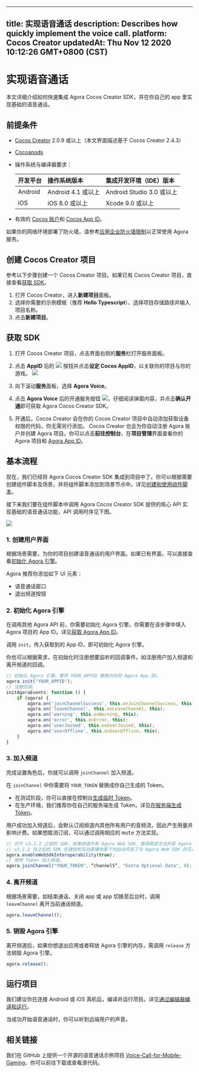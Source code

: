 
---
title: 实现语音通话
description: Describes how quickly implement the voice call.
platform: Cocos Creator
updatedAt: Thu Nov 12 2020 10:12:26 GMT+0800 (CST)
---
# 实现语音通话
本文详细介绍如何快速集成 Agora Cocos Creator SDK，并在你自己的 app 里实现基础的语音通话。

## 前提条件

- [Cocos Creator](https://docs.cocos.com/creator/manual/zh/getting-started/install.html) 2.0.9 或以上（本文界面描述基于 Cocos Creator 2.4.3）
- [Cocoapods](https://guides.cocoapods.org/using/getting-started.html#getting-started)
- 操作系统与编译器要求：

  | 开发平台 | 操作系统版本       | 集成开发环境（IDE）版本                |
  | :------- | :----------------- | :------------------------ |
  | Android  | Android 4.1 或以上 | Android Studio 3.0 或以上 |
  | iOS      | iOS 8.0 或以上     | Xcode 9.0 或以上          |

- 有效的 [Cocos 账户](https://account.cocos.com/)和 [Cocos App ID](https://docs.cocos.com/creator/manual/zh/cocos-service/user-guide.html)。
 <div class="alert note">如果你的网络环境部署了防火墙，请参考<a href="https://docs.agora.io/cn/Agora%20Platform/firewall?platform=All%20Platforms">应用企业防火墙限制</a >以正常使用 Agora 服务。</div>

## 创建 Cocos Creator 项目

参考以下步骤创建一个 Cocos Creator 项目。如果已有 Cocos Creator 项目，直接查看[获取 SDK](#integrate)。

1. 打开 Cocos Creator，进入**新建项目**面板。
2. 选择你需要的示例模板（推荐 **Hello Typescript**）、选择项目存储路径并输入项目名称。
3. 点击**新建项目**。

## <a name="integrate"></a>获取 SDK

1. 打开 Cocos Creator 项目，点击界面右侧的**服务**栏打开服务面板。

2. 点击 **AppID** 后的 ![](https://web-cdn.agora.io/docs-files/1603983326448) 按钮并点击**设定 Cocos AppID**，以关联你的项目与你的游戏。
  ![](https://web-cdn.agora.io/docs-files/1603984502139)

3. 向下滚动**服务**面板，选择 **Agora Voice**。

4. 点击 **Agora Voice** 后的开通服务按钮 ![](https://web-cdn.agora.io/docs-files/1603983397604)，仔细阅读弹窗内容，并点击**确认开通**即可获取 Agora Cocos Creator SDK。

5. 开通后，Cocos Creator 会在你的 Cocos Creator 项目中自动添加获取设备权限的代码，你无需另行添加。
   Cocos Creator 也会为你自动注册 Agora 账户并创建 Agora 项目。你可以点击**前往控制台**，在**项目管理**界面查看你的 Agora 项目和 [Agora App ID](https://docs.agora.io/cn/Agora%20Platform/token?platform=All%20Platforms#getappid)。

## 基本流程

现在，我们已经将 Agora Cocos Creator SDK 集成到项目中了。你可以根据需要创建组件脚本及场景，并将组件脚本添加到场景节点中。详见[创建和使用组件脚本](https://docs.cocos.com/creator/manual/zh/scripting/use-component.html)。

接下来我们要在组件脚本中调用 Agora Cocos Creator SDK 提供的核心 API 实现基础的语音通话功能，API 调用时序见下图。

![](https://web-cdn.agora.io/docs-files/1603985058010)

### 1. 创建用户界面

根据场景需要，为你的项目创建语音通话的用户界面。如果已有界面，可以直接查看[初始化 Agora 引擎](#initialize)。

Agora 推荐你添加如下 UI 元素：

- 语音通话窗口
- 退出频道按钮

### <a name="initialize"></a>2. 初始化 Agora 引擎

在调用其他 Agora API 前，你需要初始化 Agora 引擎。你需要在该步骤中填入 Agora 项目的 App ID。详见[获取 Agora App ID](https://docs.agora.io/cn/Agora%20Platform/token?platform=All%20Platforms#getappid)。

调用 `init`，传入获取到的 App ID，即可初始化 Agora 引擎。

你也可以根据需求，在初始化时注册想要监听的回调事件。如注册用户加入频道和离开频道的回调。

```typescript
// 初始化 Agora 引擎。需将 YOUR_APPID 替换为你的 Agora App ID。
agora.init("YOUR_APPID");
// 注册回调。
initAgoraEvents: function () {
    if (agora) {
        agora.on('joinChannelSuccess', this.onJoinChannelSuccess, this);
        agora.on('leaveChannel', this.onLeaveChannel, this);
        agora.on('warning', this.onWarning, this);
        agora.on('error', this.onError, this);
        agora.on('userJoined', this.onUserJoined, this);
        agora.on('userOffline', this.onUserOffline, this);
    }
}
```

### 3. 加入频道

完成设置角色后，你就可以调用 `joinChannel` 加入频道。

在 `joinChannel` 中你需要将 `YOUR_TOKEN` 替换成你自己生成的 Token。

- 在测试阶段，你可以直接在控制台[生成临时 Token](https://docs.agora.io/en/Agora%20Platform/token#get-a-temporary-token)。
- 在生产环境，我们推荐你在自己的服务端生成 Token，详见[在服务端生成 Token](../../cn/Voice/token_server.md)。

<div class="alert note">用户成功加入频道后，会默认订阅频道内其他所有用户的音频流，因此产生用量并影响计费。如果想取消订阅，可以通过调用相应的 <tt>mute</tt> 方法实现。</div>

```typescript
// 对于 v3.1.2 之前的 SDK，如果频道中有 Agora Web SDK，需调用该方法开启 Agora Cocos Creator SDK 和 Agora Web SDK 互通。
// v3.1.2 及之后的 SDK 在通信和互动直播场景下均自动开启了与 Agora Web SDK 的互通，无需调用该方法。
agora.enableWebSdkInteroperability(true);
// 使用 Token 加入频道。
agora.joinChannel("YOUR_TOKEN", “channel5”, "Extra Optional Data", 0);
```

### 4. 离开频道

根据场景需要，如结束通话、关闭 app 或 app 切换至后台时，调用 `leaveChannel` 离开当前通话频道。

```typescript
agora.leaveChannel();
```

### 5. 销毁 Agora 引擎

离开频道后，如果你想退出应用或者释放 Agora 引擎的内存，需调用 `release` 方法销毁 Agora 引擎。

```typescript
agora.release();
```

## 运行项目

我们建议你在连接 Android 或 iOS 真机后，编译并运行项目。详见[通过编辑器编译和运行](https://docs.cocos.com/creator/manual/zh/publish/publish-native.html#通过编辑器编译和运行)。

当成功开始语音通话时，你可以听到远端用户的声音。

## 相关链接

我们在 GitHub 上提供一个开源的语音通话示例项目 [Voice-Call-for-Mobile-Gaming](https://github.com/AgoraIO/Voice-Call-for-Mobile-Gaming/tree/master/Basic-Voice-Call-for-Gaming/Hello-CocosCreator-Voice-Agora)，你可以前往下载或查看源代码。
